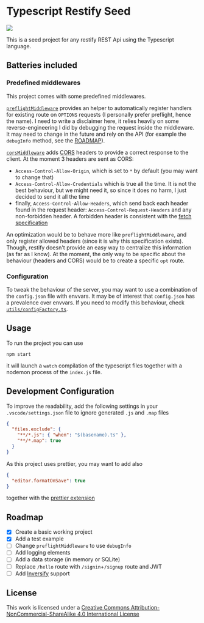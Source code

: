 # Typescript Restify Seed

[![][cc:img]][cc:url]

This is a seed project for any restify REST Api using the Typescript language.

## Batteries included

### Predefined middlewares

This project comes with some predefined middlewares.

[`preflightMiddleware`][file:pm] provides an helper to automatically
register handlers for existing route on `OPTIONS` requests (I personally prefer
preflight, hence the name). I need to write a disclaimer here, it relies heavily
on some reverse-engineering I did by debugging the request inside the middleware.
It may need to change in the future and rely on the API (for example the
`debugInfo` method, see the [ROADMAP](#roadmap)).

[`corsMiddleware`][file:cm] adds [CORS][url:cors] headers to provide a correct
response to the client. At the moment 3 headers are sent as CORS:

* `Access-Control-Allow-Origin`, which is set to `*` by default
  (you may want to change that)
* `Access-Control-Allow-Credentials` which is true all the time. It is
  not the best behaviour, but we might need it, so since it does no harm,
  I just decided to send it all the time
* finally, `Access-Control-Allow-Headers`, which send back each header
  found in the request header: `Access-Control-Request-Headers` and
  any non-forbidden header. A forbidden header is consistent with the
  [fetch specification][url:fetch-spec]

An optimization would be to behave more like `preflightMiddleware`, and only
register allowed headers (since it is why this specification exists). Though,
restify doesn't provide an easy way to centralize this information
(as far as I know). At the moment, the only way to be specific about the
behaviour (headers and CORS) would be to create a specific `opt` route.

[url:cors]: https://developer.mozilla.org/en-US/docs/Web/HTTP/CORS
[url:fetch-spec]: https://fetch.spec.whatwg.org/#forbidden-header-name
[file:cm]: ../blob/master/src/controllers/CorsController.ts
[file:pm]: ../blob/master/src/middlewares/preflightMiddleware.ts

### Configuration

To tweak the behaviour of the server, you may want to use a combination of the
`config.json` file with envvars. It may be of interest that `config.json` has a
prevalence over envvars. If you need to modify this behaviour,
check [`utils/configFactory.ts`][file:cf].

[file:cf]: ../blob/master/src/utils/configFactory.ts

## Usage

To run the project you can use

    npm start

it will launch a `watch` compilation of the typescript files together
with a nodemon process of the `index.js` file.

## Development Configuration

To improve the readability, add the following settings in your `.vscode/settings.json` file
to ignore generated `.js` and `.map` files

```json
{
  "files.exclude": {
    "**/*.js": { "when": "$(basename).ts" },
    "**/*.map": true
  }
}
```

As this project uses prettier, you may want to add also

```json
{
  "editor.formatOnSave": true
}
```

together with the [prettier extension][ext:prettier]

[ext:prettier]: https://marketplace.visualstudio.com/items?itemName=esbenp.prettier-vscode

## Roadmap

* [x] Create a basic working project
* [x] Add a test example
* [ ] Change `preflightMiddleware` to use `debugInfo`
* [ ] Add logging elements
* [ ] Add a data storage (in memory or SQLite)
* [ ] Replace `/hello` route with `/signin`+`/signup` route and JWT
* [ ] Add [Inversify][url:inversify] support

[url:inversify]: https://github.com/inversify/inversify-restify-utils

## License

This work is licensed under a
[Creative Commons Attribution-NonCommercial-ShareAlike 4.0 International License][cc:url]

[cc:url]: http://creativecommons.org/licenses/by-nc-sa/4.0/
[cc:img]: https://i.creativecommons.org/l/by-nc-sa/4.0/80x15.png
